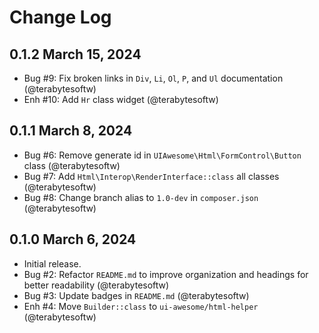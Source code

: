 # Change Log

## 0.1.2 March 15, 2024

- Bug #9: Fix broken links in `Div`, `Li`, `Ol`, `P`, and `Ul` documentation (@terabytesoftw)
- Enh #10: Add `Hr` class widget (@terabytesoftw)

## 0.1.1 March 8, 2024

- Bug #6: Remove generate id in `UIAwesome\Html\FormControl\Button` class (@terabytesoftw)
- Bug #7: Add `Html\Interop\RenderInterface::class` all classes (@terabytesoftw)
- Bug #8: Change branch alias to `1.0-dev` in `composer.json` (@terabytesoftw)

## 0.1.0 March 6, 2024

- Initial release.
- Bug #2: Refactor `README.md` to improve organization and headings for better readability (@terabytesoftw)
- Bug #3: Update badges in `README.md` (@terabytesoftw)
- Enh #4: Move `Builder::class` to `ui-awesome/html-helper` (@terabytesoftw)
